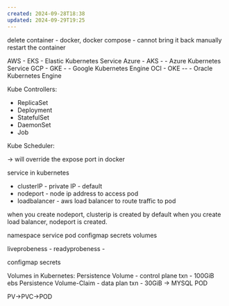 ```yaml
---
created: 2024-09-28T18:38
updated: 2024-09-29T19:25
---
```


delete container - docker, docker compose - cannot bring it back 
manually restart the container

AWS - EKS - Elastic Kubernetes Service
Azure - AKS - - Azure Kubernetes Service
GCP - GKE - - Google Kubernetes Engine
OCI - OKE -- - Oracle Kubernetes Engine


Kube Controllers:
- ReplicaSet
- Deployment
- StatefulSet
- DaemonSet
- Job

Kube Scheduler:

-> will override the expose port in docker

service in kubernetes
- clusterIP - private IP - default
- nodeport - node ip address to access pod
- loadbalancer - aws load balancer to route traffic to pod


when you create nodeport, clusterip is created by default
when you create load balancer, nodeport is created. 

namespace
service
pod
configmap
secrets
volumes


liveprobeness - 
readyprobeness - 

configmap
secrets

Volumes in Kubernetes:
Persistence Volume - control plane txn - 100GiB ebs 
Persistence Volume-Claim - data plan txn - 30GiB -> MYSQL POD

PV->PVC->POD